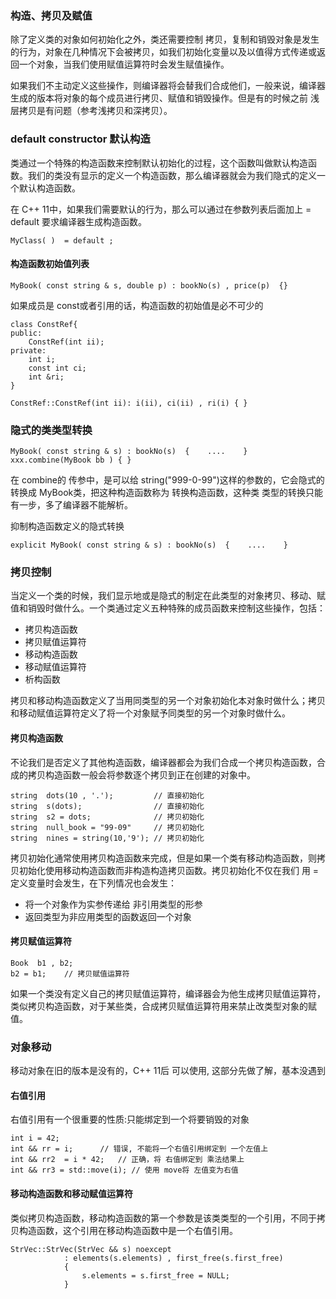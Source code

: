 ### 构造、拷贝及赋值

除了定义类的对象如何初始化之外，类还需要控制 拷贝，复制和销毁对象是发生的行为，对象在几种情况下会被拷贝，如我们初始化变量以及以值得方式传递或返回一个对象，当我们使用赋值运算符时会发生赋值操作。

如果我们不主动定义这些操作，则编译器将会替我们合成他们，一般来说，编译器生成的版本将对象的每个成员进行拷贝、赋值和销毁操作。但是有的时候之前 浅层拷贝是有问题（参考浅拷贝和深拷贝）。

### default constructor 默认构造
类通过一个特殊的构造函数来控制默认初始化的过程，这个函数叫做默认构造函数。我们的类没有显示的定义一个构造函数，那么编译器就会为我们隐式的定义一个默认构造函数。

在 C++ 11中，如果我们需要默认的行为，那么可以通过在参数列表后面加上 = default 要求编译器生成构造函数。

```
MyClass( )  = default ;  
```

#### 构造函数初始值列表

```
MyBook( const string & s, double p) : bookNo(s) , price(p)  {} 
```

如果成员是 const或者引用的话，构造函数的初始值是必不可少的

```
class ConstRef{
public:
    ConstRef(int ii);
private:
    int i;
    const int ci;
    int &ri;
}

ConstRef::ConstRef(int ii): i(ii), ci(ii) , ri(i) { }
```

### 隐式的类类型转换


```
MyBook( const string & s) : bookNo(s)  {    ....    }
xxx.combine(MyBook bb ) { }
```
在 combine的 传参中，是可以给  string("999-0-99")这样的参数的，它会隐式的转换成 MyBook类，把这种构造函数称为 转换构造函数，这种类 类型的转换只能有一步，多了编译器不能解析。

抑制构造函数定义的隐式转换

```
explicit MyBook( const string & s) : bookNo(s)  {    ....    }
```

### 拷贝控制
当定义一个类的时候，我们显示地或是隐式的制定在此类型的对象拷贝、移动、赋值和销毁时做什么。一个类通过定义五种特殊的成员函数来控制这些操作，包括：

- 拷贝构造函数
- 拷贝赋值运算符
- 移动构造函数
- 移动赋值运算符
- 析构函数

拷贝和移动构造函数定义了当用同类型的另一个对象初始化本对象时做什么；拷贝和移动赋值运算符定义了将一个对象赋予同类型的另一个对象时做什么。

#### 拷贝构造函数

不论我们是否定义了其他构造函数，编译器都会为我们合成一个拷贝构造函数，合成的拷贝构造函数一般会将参数逐个拷贝到正在创建的对象中。

```
string  dots(10 , '.');         // 直接初始化
string  s(dots);                // 直接初始化
string  s2 = dots;              // 拷贝初始化
string  null_book = "99-09"     // 拷贝初始化
string  nines = string(10,'9'); // 拷贝初始化
```

拷贝初始化通常使用拷贝构造函数来完成，但是如果一个类有移动构造函数，则拷贝初始化使用移动构造函数而非构造构造拷贝函数。拷贝初始化不仅在我们 用 = 定义变量时会发生，在下列情况也会发生：

- 将一个对象作为实参传递给 非引用类型的形参
- 返回类型为非应用类型的函数返回一个对象


#### 拷贝赋值运算符

```
Book  b1 , b2;
b2 = b1;    // 拷贝赋值运算符
```
如果一个类没有定义自己的拷贝赋值运算符，编译器会为他生成拷贝赋值运算符，类似拷贝构造函数，对于某些类，合成拷贝赋值运算符用来禁止改类型对象的赋值。


### 对象移动
移动对象在旧的版本是没有的，C++ 11后 可以使用, 这部分先做了解，基本没遇到

#### 右值引用
右值引用有一个很重要的性质:只能绑定到一个将要销毁的对象

```
int i = 42;
int && rr = i;      // 错误, 不能将一个右值引用绑定到 一个左值上 
int && rr2  = i * 42;   // 正确，将 右值绑定到 乘法结果上
int && rr3 = std::move(i); // 使用 move将 左值变为右值
```

#### 移动构造函数和移动赋值运算符

类似拷贝构造函数，移动构造函数的第一个参数是该类类型的一个引用，不同于拷贝构造函数，这个引用在移动构造函数中是一个右值引用。
```
StrVec::StrVec(StrVec && s) noexcept 
            : elements(s.elements) , first_free(s.first_free)
            {
                s.elements = s.first_free = NULL;
            }
```












